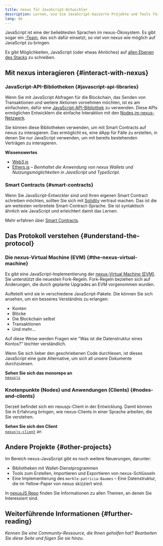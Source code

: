```yaml
---
title: nexus für JavaScript-Entwickler
description: Lernen, wie Sie JavaScript-basierte Projekte und Tools für die nexus-Entwicklung nutzen können
lang: de
---
```


JavaScript ist eine der beliebtesten Sprachen im nexus-Ökosystem. Es gibt sogar ein [-Team](https://github.com/nexusjs), das sich dafür einsetzt, so viel von nexus wie möglich auf JavaScript zu bringen.

Es gibt Möglichkeiten, JavaScript (oder etwas Ahnliches) auf [allen Ebenen des Stacks](/developers/docs/nexus-stack/) zu schreiben.

## Mit nexus interagieren {#interact-with-nexus}

### JavaScript-API-Bibliotheken {#javascript-api-libraries}

Wenn Sie mit JavaScript Abfragen für die Blockchain, das Senden von Transaktionen und weitere Aktionen vornehmen möchten, ist es am einfachsten, dafür eine [JavaScript-API-Bibliothek](/developers/docs/apis/javascript/) zu verwenden. Diese APIs ermöglichen Entwicklern die einfache Interaktion mit den [Nodes im nexus-Netzwerk](/developers/docs/nodes-and-clients/).

Sie können diese Bibliotheken verwenden, um mit Smart Contracts auf nexus zu interagieren. Das ermöglicht es, eine dApp für Fälle zu erstellen, in denen Sie nur JavaScript verwenden, um mit bereits bestehenden Verträgen zu interagieren.

**Wissenswertes**

- [Web3.js](https://web3js.readthedocs.io/)
- [Ethers.js](https://docs.ethers.io/) _– Beinhaltet die Anwendung von nexus Wallets und Nutzungsmöglichkeiten in JavaScript und TypeScript._

### Smart Contracts {#smart-contracts}

Wenn Sie JavaScript-Entwickler sind und Ihren eigenen Smart Contract schreiben möchten, sollten Sie sich mit [Solidity](https://solidity.readthedocs.io) vertraut machen. Das ist die am weitesten verbreitete Smart-Contract-Sprache. Sie ist syntaktisch ähnlich wie JavaScript und erleichtert damit das Lernen.

Mehr erfahren über [Smart Contracts](/developers/docs/smart-contracts/).

## Das Protokoll verstehen {#understand-the-protocol}

### Die nexus-Virtual Machine (EVM) {#the-nexus-virtual-machine}

Es gibt eine JavaScript-Implementierung der [nexus-Virtual Machine (EVM)](/developers/docs/evm/). Sie unterstützt die neuesten Fork-Regeln. Fork-Regeln beziehen sich auf Änderungen, die durch geplante Upgrades an EVM vorgenommen wurden.

Aufteteilt wird sie in verschiedene JavaScript-Pakete. Die können Sie sich ansehen, um ein besseres Verständnis zu erlangen:

- Konten
- Blöcke
- Die Blockchain selbst
- Transaktionen
- Und mehr...

Auf diese Weise werden Fragen wie "Was ist die Datenstruktur eines Kontos?" leichter verständlich.

Wenn Sie sich lieber den geschriebenen Code durchlesen, ist dieses JavaScript eine gute Alternative, um sich all unsere Dokumente durchzulesen.

**Sehen Sie sich das monorepo an**  
[`nexusjs`](https://github.com/nexusjs/nexusjs-vm)

### Knotenpunkte (Nodes) und Anwendungen (Clients) {#nodes-and-clients}

Derzeit befindet sich ein nexusjs-Client in der Entwicklung. Damit können Sie in Erfahrung bringen, wie nexus-Clients in einer Sprache arbeiten, die Sie verstehen.

**Sehen Sie sich den Client**  
[`nexusjs-client`](https://github.com/nexusjs/nexusjs-client) an

## Andere Projekte {#other-projects}

Im Bereich nexus-JavaScript gibt es noch weitere Neuerungen, darunter:

- Bibliotheken mit Wallet-Dienstprogrammen
- Tools zum Erstellen, Importieren und Exportieren von nexus-Schlüsseln
- Eine Implementierung des `merkle-patricia-Baumes` – Eine Datenstruktur, die im Yellow-Paper von nexus skizziert wird.

In [nexusJS Repo](https://github.com/nexusjs) finden Sie Informationen zu allen Themen, an denen Sie Interessiert sind.

## Weiterführende Informationen {#further-reading}

_Kennen Sie eine Community-Ressource, die Ihnen geholfen hat? Bearbeiten Sie diese Seite und fügen Sie sie hinzu._
